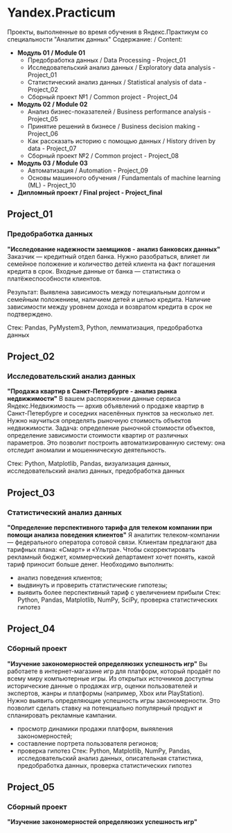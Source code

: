 # Yandex.Practicum
Проекты, выполненные во время обучения в Яндекс.Практикум со специальности "Аналитик данных"
Содержание: / Content:
- **Модуль 01 / Module 01**
  - Предобработка данных / Data Processing - Project_01
  - Исследовательский анализ данных / Exploratory data analysis - Project_01
  - Статистический анализ данных / Statistical analysis of data - Project_02
  - Сборный проект №1 / Common project - Project_04
- **Модуль 02 / Module 02**
  - Анализ бизнес-показателей / Business performance analysis - Project_05
  - Принятие решений в бизнесе / Business decision making - Project_06
  - Как рассказать историю с помощью данных / History driven by data - Project_07 
  - Сборный проект №2 / Common project - Project_08
- **Модуль 03 / Module 03**
  - Автоматизация / Automation - Project_09
  - Основы машинного обучения / Fundamentals of machine learning (ML) - Project_10
- **Дипломный проект / Final project - Project_final**

## Project_01 

### Предобработка данных
**"Исследование надежности заемщиков - анализ банковсих данных"**
Заказчик — кредитный отдел банка. Нужно разобраться, влияет ли семейное положение и количество детей клиента на факт погашения кредита в срок. Входные данные от банка — статистика о платёжеспособности клиентов.

Результат: Выявлена зависимость между потециальным долгом и семейным положением, наличием детей и целью кредита. Наличие зависимости между уровнем дохода и возвратом кредита в срок не подтверждено.

Стек: Pandas, PyMystem3, Python, лемматизация, предобработка данных

## Project_02 

### Исследовательский анализ данных
**"Продажа квартир в Санкт-Петербурге - анализ рынка недвижимости"**
В вашем распоряжении данные сервиса Яндекс.Недвижимость — архив объявлений о продаже квартир в Санкт-Петербурге и соседних населённых пунктов за несколько лет. Нужно научиться определять рыночную стоимость объектов недвижимости. Задача: определение рыночной стоимости объектов, определение зависимости стоимости квартир от различных параметров. Это позволит построить автоматизированную систему: она отследит аномалии и мошенническую деятельность.

Стек: Python, Matplotlib, Pandas, визуализация данных, исследовательский анализ данных, предобработка данных

## Project_03 

### Статистический анализ данных
**"Определение перспективного тарифа для телеком компании при помощи анализа поведения клиентов"**
Я аналитик телеком-компании — федерального оператора сотовой связи. Клиентам предлагают два тарифных плана: «Смарт» и «Ультра». Чтобы скорректировать рекламный бюджет, коммерческий департамент хочет понять, какой тариф приносит больше денег. 
Необходимо выполнить:
- анализ поведения клиентов;
- выдвинуть и проверить статистические гипотезы;
- выявить более перспективный тариф с увеличением прибыли
Стек: Python, Pandas, Matplotlib, NumPy, SciPy, проверка статистических гипотез

## Project_04 

### Сборный проект
**"Изучение закономерностей определяюзих успешность игр"**
Вы работаете в интернет-магазине игр для платформ, который продаёт по всему миру компьютерные игры. Из открытых источников доступны исторические данные о продажах игр, оценки пользователей и экспертов, жанры и платформы (например, Xbox или PlayStation). Нужно выявить определяющие успешность игры закономерности. Это позволит сделать ставку на потенциально популярный продукт и спланировать рекламные кампании.
- просмотр динамики продажи платформ, выяяления закономерностей;
- составление портрета пользователя регионов;
- проверка гипотез
Стек: Python, Matplotlib, NumPy, Pandas, исследовательский анализ данных, описательная статистика, предобработка данных, проверка статистических гипотез

## Project_05 

### Сборный проект
**"Изучение закономерностей определяюзих успешность игр"**
